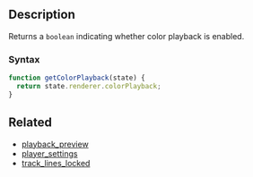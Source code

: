 ## Description

Returns a `boolean` indicating whether color playback is enabled.

### Syntax

```js
function getColorPlayback(state) {
  return state.renderer.colorPlayback;
}
```

## Related

- [playback_preview](./playback_preview.md)
- [player_settings](./player_settings.md)
- [track_lines_locked](./track_lines_locked.md)
